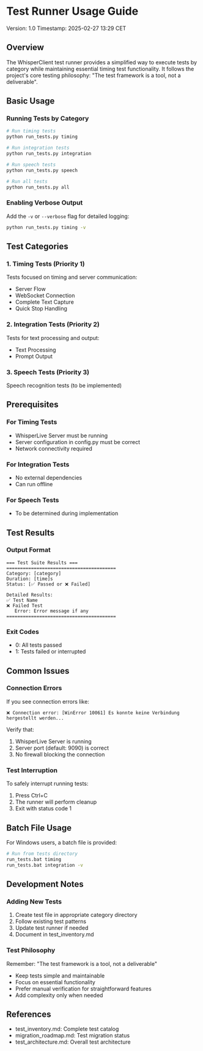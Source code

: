 # Test Runner Usage Guide
Version: 1.0
Timestamp: 2025-02-27 13:29 CET

## Overview
The WhisperClient test runner provides a simplified way to execute tests by category while maintaining essential timing test functionality. It follows the project's core testing philosophy: "The test framework is a tool, not a deliverable".

## Basic Usage

### Running Tests by Category
```bash
# Run timing tests
python run_tests.py timing

# Run integration tests
python run_tests.py integration

# Run speech tests
python run_tests.py speech

# Run all tests
python run_tests.py all
```

### Enabling Verbose Output
Add the `-v` or `--verbose` flag for detailed logging:
```bash
python run_tests.py timing -v
```

## Test Categories

### 1. Timing Tests (Priority 1)
Tests focused on timing and server communication:
- Server Flow
- WebSocket Connection
- Complete Text Capture
- Quick Stop Handling

### 2. Integration Tests (Priority 2)
Tests for text processing and output:
- Text Processing
- Prompt Output

### 3. Speech Tests (Priority 3)
Speech recognition tests (to be implemented)

## Prerequisites

### For Timing Tests
- WhisperLive Server must be running
- Server configuration in config.py must be correct
- Network connectivity required

### For Integration Tests
- No external dependencies
- Can run offline

### For Speech Tests
- To be determined during implementation

## Test Results

### Output Format
```
=== Test Suite Results ===
========================================
Category: [category]
Duration: [time]s
Status: [✅ Passed or ❌ Failed]

Detailed Results:
✅ Test Name
❌ Failed Test
   Error: Error message if any
========================================
```

### Exit Codes
- 0: All tests passed
- 1: Tests failed or interrupted

## Common Issues

### Connection Errors
If you see connection errors like:
```
❌ Connection error: [WinError 10061] Es konnte keine Verbindung hergestellt werden...
```
Verify that:
1. WhisperLive Server is running
2. Server port (default: 9090) is correct
3. No firewall blocking the connection

### Test Interruption
To safely interrupt running tests:
1. Press Ctrl+C
2. The runner will perform cleanup
3. Exit with status code 1

## Batch File Usage
For Windows users, a batch file is provided:
```bash
# Run from tests directory
run_tests.bat timing
run_tests.bat integration -v
```

## Development Notes

### Adding New Tests
1. Create test file in appropriate category directory
2. Follow existing test patterns
3. Update test runner if needed
4. Document in test_inventory.md

### Test Philosophy
Remember: "The test framework is a tool, not a deliverable"
- Keep tests simple and maintainable
- Focus on essential functionality
- Prefer manual verification for straightforward features
- Add complexity only when needed

## References
- test_inventory.md: Complete test catalog
- migration_roadmap.md: Test migration status
- test_architecture.md: Overall test architecture

